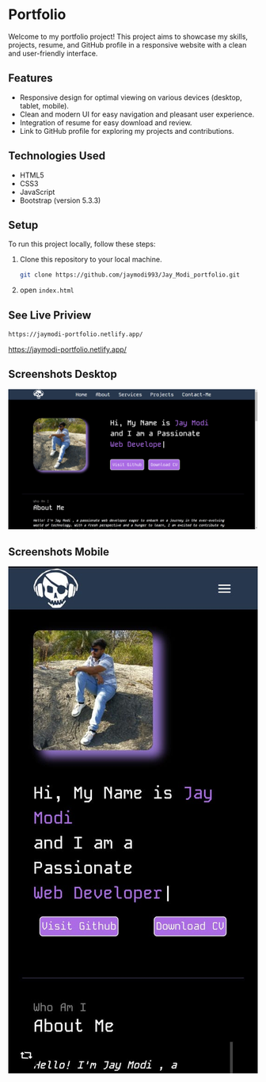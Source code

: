 
# Portfolio

Welcome to my portfolio project! This project aims to showcase my skills, projects, resume, and GitHub profile in a responsive website with a clean and user-friendly interface.

## Features

- Responsive design for optimal viewing on various devices (desktop, tablet, mobile).
- Clean and modern UI for easy navigation and pleasant user experience.
- Integration of resume for easy download and review.
- Link to GitHub profile for exploring my projects and contributions.

## Technologies Used

- HTML5
- CSS3
- JavaScript
- Bootstrap (version 5.3.3)

## Setup

To run this project locally, follow these steps:

1. Clone this repository to your local machine.
   ```bash
   git clone https://github.com/jaymodi993/Jay_Modi_portfolio.git
   ```

2. open `index.html`

## See Live Priview

   ```bash
   https://jaymodi-portfolio.netlify.app/
   ```
   https://jaymodi-portfolio.netlify.app/

## Screenshots Desktop

![Screenshot](https://github.com/jaymodi993/Jay_Modi_portfolio/blob/main/img/ss.png)

## Screenshots Mobile

![Screenshot](https://github.com/jaymodi993/Jay_Modi_portfolio/blob/main/img/WhatsApp%20Image%202024-04-11%20at%2023.08.47_ef018e7f.jpg)



